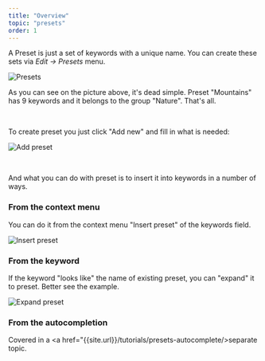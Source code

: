 ```yaml
---
title: "Overview"
topic: "presets"
order: 1
---
```


A Preset is just a set of keywords with a unique name. You can create these sets via _Edit -> Presets_ menu.

<p>
  <img alt="Presets" src="{{site.url}}/images/tutorials/presets/presets.png" class="small-12 large-12" />
</p>

As you can see on the picture above, it's dead simple. Preset "Mountains" has 9 keywords and it belongs to the group "Nature". That's all.

<br />

To create preset you just click "Add new" and fill in what is needed:

<p>
  <img alt="Add preset" src="{{site.url}}/images/tutorials/presets/add-preset.gif" class="small-12 large-12" />
</p>

<br />

And what you can do with preset is to insert it into keywords in a number of ways.

<h3>From the context menu</h3>

You can do it from the context menu "Insert preset" of the keywords field.

<p>
  <img alt="Insert preset" src="{{site.url}}/images/tutorials/presets/insert-preset.gif" class="small-12 large-12" />
</p>

<h3>From the keyword</h3>

If the keyword "looks like" the name of existing preset, you can "expand" it to preset. Better see the example.

<p>
  <img alt="Expand preset" src="{{site.url}}/images/tutorials/presets/expand-preset.gif" class="small-12 large-12" />
</p>

<h3>From the autocompletion</h3>

Covered in a <a href="{{site.url}}/tutorials/presets-autocomplete/>separate topic</a>.
